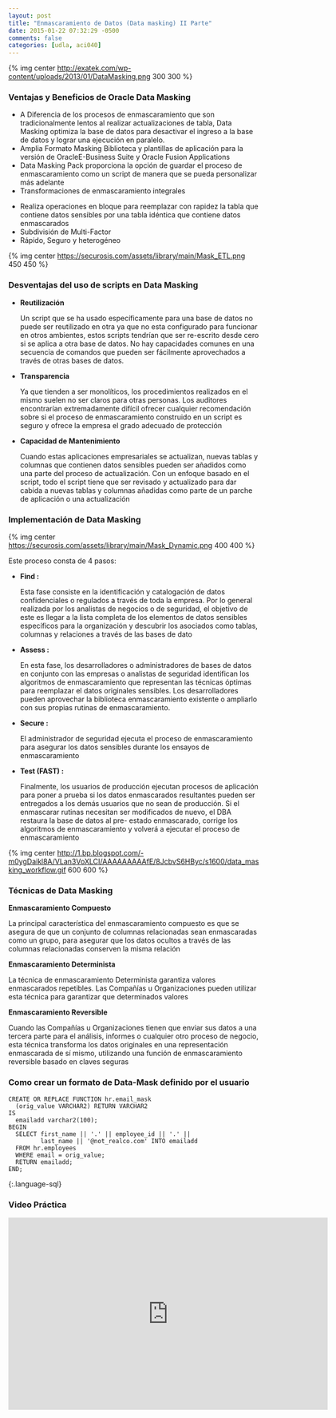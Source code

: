 ```yaml
---
layout: post
title: "Enmascaramiento de Datos (Data masking) II Parte"
date: 2015-01-22 07:32:29 -0500
comments: false
categories: [udla, aci040]
---
```

{% img center http://exatek.com/wp-content/uploads/2013/01/DataMasking.png 300 300 %}

### Ventajas y Beneficios de Oracle Data Masking

- A Diferencia de los procesos de enmascaramiento que son tradicionalmente lentos al realizar actualizaciones de tabla, Data Masking optimiza la base de datos para desactivar el ingreso a la base de datos y lograr una ejecución en paralelo.
- Amplia Formato Masking Biblioteca y plantillas de aplicación para  la versión de OracleE-Business Suite y Oracle Fusion Applications
- Data Masking Pack proporciona la opción de guardar el proceso de enmascaramiento como un script de manera que se pueda personalizar más adelante
- Transformaciones de enmascaramiento integrales
<!--more-->
- Realiza operaciones en bloque para reemplazar con rapidez la tabla que contiene datos sensibles por una tabla idéntica que contiene datos enmascarados
- Subdivisión de Multi-Factor
- Rápido, Seguro y heterogéneo

{% img center https://securosis.com/assets/library/main/Mask_ETL.png 450 450 %}

### Desventajas del uso de scripts en Data Masking

- **Reutilización**

  Un script que se ha usado específicamente para una base de datos no puede ser reutilizado en otra ya que no esta configurado para funcionar en otros ambientes, estos scripts tendrían que ser re-escrito desde cero si se aplica a otra base de datos. No hay capacidades comunes en una secuencia de comandos que pueden ser fácilmente aprovechados a través de otras bases de datos.

- **Transparencia**

  Ya que tienden a ser monolíticos, los procedimientos realizados en el mismo suelen no ser claros para otras personas. Los auditores encontrarían extremadamente difícil ofrecer cualquier recomendación sobre si el proceso de enmascaramiento construido en un script es seguro y ofrece la empresa el grado adecuado de protección

- **Capacidad de Mantenimiento**

  Cuando estas aplicaciones empresariales se actualizan, nuevas tablas y columnas que contienen datos sensibles pueden ser añadidos como una parte del proceso de actualización. Con un enfoque basado en el script, todo el script tiene que ser revisado y actualizado para dar cabida a nuevas tablas y columnas añadidas como parte de un parche de aplicación o una actualización

### Implementación de Data Masking

{% img center https://securosis.com/assets/library/main/Mask_Dynamic.png 400 400 %}

Este proceso consta de 4 pasos:

- **Find :**

  Esta fase consiste en la identificación y catalogación de datos confidenciales o regulados a través de toda la empresa. Por lo general realizada por los analistas de negocios o de seguridad, el objetivo de este es llegar a la lista completa de los elementos de datos sensibles específicos para la organización y descubrir los asociados como tablas, columnas y relaciones a través de las bases de dato

- **Assess :**

  En esta fase, los desarrolladores o administradores de bases de datos en conjunto con las empresas o analistas de seguridad identifican los algoritmos de enmascaramiento que representan las técnicas óptimas para reemplazar el datos originales sensibles. Los desarrolladores pueden aprovechar la biblioteca enmascaramiento existente o ampliarlo con sus propias rutinas de enmascaramiento.

- **Secure :**

  El administrador de seguridad ejecuta el proceso de enmascaramiento para asegurar los datos sensibles durante los ensayos de enmascaramiento

- **Test (FAST) :**

  Finalmente, los usuarios de producción ejecutan procesos de aplicación para poner a prueba si los datos enmascarados resultantes pueden ser entregados a los demás usuarios que no sean de producción. Si el enmascarar rutinas necesitan ser modificados de nuevo, el DBA restaura la base de datos al pre- estado enmascarado, corrige los algoritmos de enmascaramiento y volverá a ejecutar el proceso de enmascaramiento

{% img center http://1.bp.blogspot.com/-m0ygDaikl8A/VLan3VoXLCI/AAAAAAAAAfE/8JcbvS6HByc/s1600/data_masking_workflow.gif 600 600 %}

### Técnicas de Data Masking

**Enmascaramiento Compuesto**

La principal característica del enmascaramiento compuesto es que se asegura de que un conjunto de columnas relacionadas sean enmascaradas como un grupo, para asegurar que los datos ocultos a través de las columnas relacionadas conserven la misma relación

**Enmascaramiento Determinista**

La técnica de enmascaramiento Determinista garantiza valores enmascarados repetibles. Las Compañías u Organizaciones pueden utilizar esta técnica para garantizar que determinados valores

**Enmascaramiento Reversible**

Cuando las Compañías u Organizaciones tienen que enviar sus datos a una tercera parte para el análisis, informes o cualquier otro proceso de negocio, esta técnica transforma los datos originales en una representación enmascarada de sí mismo, utilizando una función de enmascaramiento reversible basado en claves seguras

### Como crear un formato de Data-Mask definido por el usuario

~~~~
CREATE OR REPLACE FUNCTION hr.email_mask
  (orig_value VARCHAR2) RETURN VARCHAR2
IS
  emailadd varchar2(100);
BEGIN
  SELECT first_name || '.' || employee_id || '.' ||
         last_name || '@not_realco.com' INTO emailadd
  FROM hr.employees
  WHERE email = orig_value;
  RETURN emailadd;
END;
~~~~
{:.language-sql}

### Video Práctica

<iframe class="youtube-player" type="text/html" width="640" height="385"
src="https://www.youtube.com/embed/dcldnaukpcI" allowfullscreen
frameborder="0">
</iframe>

